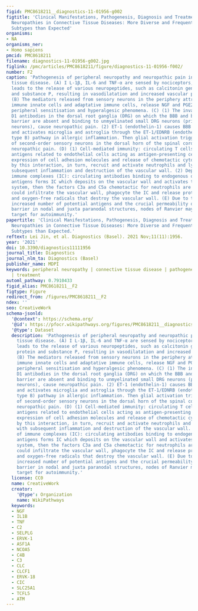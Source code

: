 ```yaml
---
figid: PMC8618211__diagnostics-11-01956-g002
figtitle: 'Clinical Manifestations, Pathogenesis, Diagnosis and Treatment of Peripheral
  Neuropathies in Connective Tissue Diseases: More Diverse and Frequent in Different
  Subtypes than Expected'
organisms:
- NA
organisms_ner:
- Homo sapiens
pmcid: PMC8618211
filename: diagnostics-11-01956-g002.jpg
figlink: /pmc/articles/PMC8618211/figure/diagnostics-11-01956-f002/
number: F2
caption: 'Pathogenesis of peripheral neuropathy and neuropathic pain in connective
  tissue disease. (A) I L-1β, IL-6 and TNF-α are sensed by nociceptors, which then
  leads to the release of various neuropeptides, such as calcitonin gene-related protein
  and substance P, resulting in vasodilatation and increased vascular permeability.
  (B) The mediators released from sensory neurons in the periphery attract and activate
  immune innate cells and adaptative immune cells, release NGF and PGE2, inducing
  peripheral sensitisation and hyperalgesic phenomena. (C) (1) The invasion of anti-plexin
  D1 antibodies in the dorsal root ganglia (DRG) on which the BBB and blood–nerve
  barrier are absent and binding to unmyelinated small DRG neurons (primary sensory
  neurons), cause neuropathic pain. (2) ET-1 (endothelin-1) causes BBB hyperpermeability
  and activates microglia and astroglia through the ET-1/EDNRB (endothelin receptor
  type B) pathway in allergic inflammation. Then glial activation triggers the activation
  of second-order sensory neurons in the dorsal horn of the spinal cord and induces
  neuropathic pain. (D) (1) Cell-mediated immunity: circulating T cells recognize
  antigens related to endothelial cells acting as antigen-presenting cells, Increased
  expression of cell adhesion molecules and release of chemotactic cytokines caused
  by this interaction, in turn, recruit and activate neutrophils and lymphocytes with
  subsequent inflammation and destruction of the vascular wall. (2) Deposition of
  immune complexes (IC): circulating antibodies binding to endogenous or exogenous
  antigens forms IC which deposits on the vascular wall and activates the complement
  system, then the factors C3a and C5a chemotactic for neutrophils are formed. Neutrophils
  could infiltrate the vascular wall, phagocyte the IC and release proteolytic enzymes
  and oxygen-free radicals that destroy the vascular wall. (E) Due to the substantially
  increased number of potential antigens and the crucial permeability of the blood–nerve
  barrier in nodal and juxta paranodal structures, nodes of Ranvier may be a vulnerable
  target for autoimmunity.'
papertitle: 'Clinical Manifestations, Pathogenesis, Diagnosis and Treatment of Peripheral
  Neuropathies in Connective Tissue Diseases: More Diverse and Frequent in Different
  Subtypes than Expected.'
reftext: Lei Jin, et al. Diagnostics (Basel). 2021 Nov;11(11):1956.
year: '2021'
doi: 10.3390/diagnostics11111956
journal_title: Diagnostics
journal_nlm_ta: Diagnostics (Basel)
publisher_name: MDPI
keywords: peripheral neuropathy | connective tissue disease | pathogenesis | diagnosis
  | treatment
automl_pathway: 0.7910433
figid_alias: PMC8618211__F2
figtype: Figure
redirect_from: /figures/PMC8618211__F2
ndex: ''
seo: CreativeWork
schema-jsonld:
  '@context': https://schema.org/
  '@id': https://pfocr.wikipathways.org/figures/PMC8618211__diagnostics-11-01956-g002.html
  '@type': Dataset
  description: 'Pathogenesis of peripheral neuropathy and neuropathic pain in connective
    tissue disease. (A) I L-1β, IL-6 and TNF-α are sensed by nociceptors, which then
    leads to the release of various neuropeptides, such as calcitonin gene-related
    protein and substance P, resulting in vasodilatation and increased vascular permeability.
    (B) The mediators released from sensory neurons in the periphery attract and activate
    immune innate cells and adaptative immune cells, release NGF and PGE2, inducing
    peripheral sensitisation and hyperalgesic phenomena. (C) (1) The invasion of anti-plexin
    D1 antibodies in the dorsal root ganglia (DRG) on which the BBB and blood–nerve
    barrier are absent and binding to unmyelinated small DRG neurons (primary sensory
    neurons), cause neuropathic pain. (2) ET-1 (endothelin-1) causes BBB hyperpermeability
    and activates microglia and astroglia through the ET-1/EDNRB (endothelin receptor
    type B) pathway in allergic inflammation. Then glial activation triggers the activation
    of second-order sensory neurons in the dorsal horn of the spinal cord and induces
    neuropathic pain. (D) (1) Cell-mediated immunity: circulating T cells recognize
    antigens related to endothelial cells acting as antigen-presenting cells, Increased
    expression of cell adhesion molecules and release of chemotactic cytokines caused
    by this interaction, in turn, recruit and activate neutrophils and lymphocytes
    with subsequent inflammation and destruction of the vascular wall. (2) Deposition
    of immune complexes (IC): circulating antibodies binding to endogenous or exogenous
    antigens forms IC which deposits on the vascular wall and activates the complement
    system, then the factors C3a and C5a chemotactic for neutrophils are formed. Neutrophils
    could infiltrate the vascular wall, phagocyte the IC and release proteolytic enzymes
    and oxygen-free radicals that destroy the vascular wall. (E) Due to the substantially
    increased number of potential antigens and the crucial permeability of the blood–nerve
    barrier in nodal and juxta paranodal structures, nodes of Ranvier may be a vulnerable
    target for autoimmunity.'
  license: CC0
  name: CreativeWork
  creator:
    '@type': Organization
    name: WikiPathways
  keywords:
  - NGF
  - IL1B
  - TNF
  - C2
  - SELPLG
  - ERVK-1
  - ASF1A
  - NCOA5
  - C4B
  - C3
  - CLC
  - CLCF1
  - ERVK-18
  - CIC
  - SLC25A1
  - TCFL5
  - ATM
---
```

